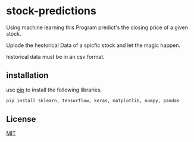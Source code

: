 # stock-predictions
Using machine learning this Program predict's the closing price of a given stock.

Uplode the hestorical Data of a spicfic stock and let the magic happen.

historical data must be in an csv format.

## installation
use [pip](https://pip.pypa.io/en/stable/) to install the following libraries.

```bash
pip install sklearn, tensorflow, keras, matplotlib, numpy, pandas
```

## License
[MIT](https://choosealicense.com/licenses/mit/)
